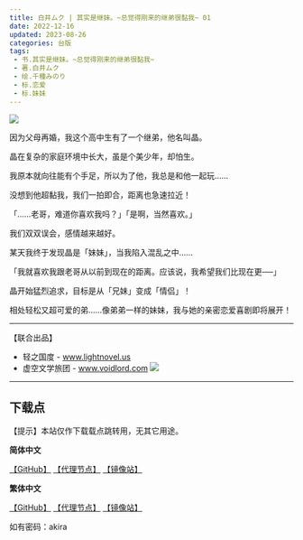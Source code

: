 ```yaml
---
title: 白井ムク | 其实是继妹。~总觉得刚来的继弟很黏我~ 01
date: 2022-12-16
updated: 2023-08-26
categories: 台版
tags: 
 - 书.其实是继妹。~总觉得刚来的继弟很黏我~
 - 著.白井ムク
 - 绘.千種みのり
 - 标.恋爱
 - 标.妹妹
---
```


![](https://cdn.shopifycdn.net/s/files/1/0613/7030/2681/products/01_b28a1a2e-b57b-4d0a-bba2-77d035dd965b_362x535.jpg?v=1669355770)

因为父母再婚，我这个高中生有了一个继弟，他名叫晶。

晶在复杂的家庭环境中长大，虽是个美少年，却怕生。

我原本就向往能有个手足，所以为了他，我总是和他一起玩……

没想到他超黏我，我们一拍即合，距离也急速拉近！

「……老哥，难道你喜欢我吗？」「是啊，当然喜欢。」

我们双双误会，感情越来越好。

某天我终于发现晶是「妹妹」，当我陷入混乱之中……

「我就喜欢我跟老哥从以前到现在的距离。应该说，我希望我们比现在更──」

晶开始猛烈追求，目标是从「兄妹」变成「情侣」！

相处轻松又超可爱的弟……像弟弟一样的妹妹，我与她的亲密恋爱喜剧即将展开！

---

【联合出品】

- 轻之国度 -
www.lightnovel.us
- 虚空文学旅团 -
www.voidlord.com
![](https://cdn.staticaly.com/gh/Minami926494/EPUB-COVER@main/logo.webp)

---

## 下载点

【提示】本站仅作下载载点跳转用，无其它用途。

**简体中文**

[【GitHub】](https://raw.githubusercontent.com/qtqtEricChiu/LightSnacks/master/pages/source/23/08/26/akira.01/%5B%E7%99%BD%E4%BA%95%E3%83%A0%E3%82%AF%5D.%E5%85%B6%E5%AE%9E%E6%98%AF%E7%BB%A7%E5%A6%B9%E3%80%82~%E6%80%BB%E8%A7%89%E5%BE%97%E5%88%9A%E6%9D%A5%E7%9A%84%E7%BB%A7%E5%BC%9F%E5%BE%88%E9%BB%8F%E6%88%91~.01.epub) [【代理节点】](https://ghproxy.com/https://github.com/qtqtEricChiu/LightSnacks/raw/master/pages/source/23/08/26/akira.01/%5B%E7%99%BD%E4%BA%95%E3%83%A0%E3%82%AF%5D.%E5%85%B6%E5%AE%9E%E6%98%AF%E7%BB%A7%E5%A6%B9%E3%80%82~%E6%80%BB%E8%A7%89%E5%BE%97%E5%88%9A%E6%9D%A5%E7%9A%84%E7%BB%A7%E5%BC%9F%E5%BE%88%E9%BB%8F%E6%88%91~.01.epub) [【镜像站】](https://hub.nuaa.cf/qtqtEricChiu/LightSnacks/raw/master/pages/source/23/08/26/akira.01/%5B%E7%99%BD%E4%BA%95%E3%83%A0%E3%82%AF%5D.%E5%85%B6%E5%AE%9E%E6%98%AF%E7%BB%A7%E5%A6%B9%E3%80%82~%E6%80%BB%E8%A7%89%E5%BE%97%E5%88%9A%E6%9D%A5%E7%9A%84%E7%BB%A7%E5%BC%9F%E5%BE%88%E9%BB%8F%E6%88%91~.01.epub)

**繁体中文**

[【GitHub】](https://raw.githubusercontent.com/qtqtEricChiu/LightSnacks/master/pages/source/23/08/26/akira.01/%5Brelease%5D%5Bzht%5D%5B%E7%99%BD%E4%BA%95%E3%83%A0%E3%82%AF%5D.%E5%85%B6%E5%AF%A6%E6%98%AF%E7%B9%BC%E5%A6%B9%E3%80%82~%E7%B8%BD%E8%A6%BA%E5%BE%97%E5%89%9B%E4%BE%86%E7%9A%84%E7%B9%BC%E5%BC%9F%E5%BE%88%E9%BB%8F%E6%88%91~.01.epub) [【代理节点】](https://ghproxy.com/https://github.com/qtqtEricChiu/LightSnacks/raw/master/pages/source/23/08/26/akira.01/%5Brelease%5D%5Bzht%5D%5B%E7%99%BD%E4%BA%95%E3%83%A0%E3%82%AF%5D.%E5%85%B6%E5%AF%A6%E6%98%AF%E7%B9%BC%E5%A6%B9%E3%80%82~%E7%B8%BD%E8%A6%BA%E5%BE%97%E5%89%9B%E4%BE%86%E7%9A%84%E7%B9%BC%E5%BC%9F%E5%BE%88%E9%BB%8F%E6%88%91~.01.epub) [【镜像站】](https://hub.nuaa.cf/qtqtEricChiu/LightSnacks/raw/master/pages/source/23/08/26/akira.01/%5Brelease%5D%5Bzht%5D%5B%E7%99%BD%E4%BA%95%E3%83%A0%E3%82%AF%5D.%E5%85%B6%E5%AF%A6%E6%98%AF%E7%B9%BC%E5%A6%B9%E3%80%82~%E7%B8%BD%E8%A6%BA%E5%BE%97%E5%89%9B%E4%BE%86%E7%9A%84%E7%B9%BC%E5%BC%9F%E5%BE%88%E9%BB%8F%E6%88%91~.01.epub)

如有密码：akira